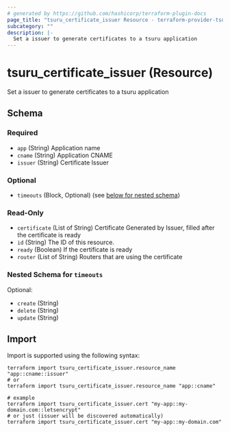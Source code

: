 ```yaml
---
# generated by https://github.com/hashicorp/terraform-plugin-docs
page_title: "tsuru_certificate_issuer Resource - terraform-provider-tsuru"
subcategory: ""
description: |-
  Set a issuer to generate certificates to a tsuru application
---
```


# tsuru_certificate_issuer (Resource)

Set a issuer to generate certificates to a tsuru application



<!-- schema generated by tfplugindocs -->
## Schema

### Required

- `app` (String) Application name
- `cname` (String) Application CNAME
- `issuer` (String) Certificate Issuer

### Optional

- `timeouts` (Block, Optional) (see [below for nested schema](#nestedblock--timeouts))

### Read-Only

- `certificate` (List of String) Certificate Generated by Issuer, filled after the certificate is ready
- `id` (String) The ID of this resource.
- `ready` (Boolean) If the certificate is ready
- `router` (List of String) Routers that are using the certificate

<a id="nestedblock--timeouts"></a>
### Nested Schema for `timeouts`

Optional:

- `create` (String)
- `delete` (String)
- `update` (String)

## Import

Import is supported using the following syntax:

```shell
terraform import tsuru_certificate_issuer.resource_name "app::cname::issuer"
# or
terraform import tsuru_certificate_issuer.resource_name "app::cname"

# example
terraform import tsuru_certificate_issuer.cert "my-app::my-domain.com::letsencrypt"
# or just (issuer will be discovered automatically)
terraform import tsuru_certificate_issuer.cert "my-app::my-domain.com"
